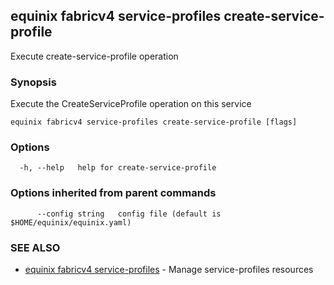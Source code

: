 ## equinix fabricv4 service-profiles create-service-profile

Execute create-service-profile operation

### Synopsis

Execute the CreateServiceProfile operation on this service

```
equinix fabricv4 service-profiles create-service-profile [flags]
```

### Options

```
  -h, --help   help for create-service-profile
```

### Options inherited from parent commands

```
      --config string   config file (default is $HOME/equinix/equinix.yaml)
```

### SEE ALSO

* [equinix fabricv4 service-profiles](equinix_fabricv4_service-profiles.md)	 - Manage service-profiles resources

